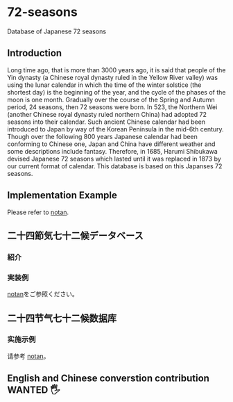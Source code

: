 # 72-seasons
Database of Japanese 72 seasons

## Introduction
Long time ago, that is more than 3000 years ago, it is said that people of the Yin dynasty (a Chinese royal dynasty ruled in the Yellow River valley) was using the lunar calendar in which the time of the winter solstice (the shortest day) is the beginning of the year, and the cycle of the phases of the moon is one month. Gradually over the course of the Spring and Autumn period, 24 seasons, then 72 seasons were born. In 523, the Northern Wei (another Chinese royal dynasty ruled northern China) had adopted 72 seasons into their calendar. Such ancient Chinese calendar had been introduced to Japan by way of the Korean Peninsula in the mid-6th century. Though over the following 800 years Japanese calendar had been conforming to Chinese one, Japan and China have different weather and some descriptions include fantasy. Therefore, in 1685, Harumi Shibukawa devised Japanese 72 seasons which lasted until it was replaced in 1873 by our current format of calendar. This database is based on this Japanses 72 seasons.

## Implementation Example
Please refer to [notan](https://github.com/Takuzen/notan-me).

## 二十四節気七十二候データベース
### 紹介
### 実装例
[notan](https://github.com/Takuzen/notan-me)をご参照ください。

## 二十四节气七十二候数据库
### 实施示例
请参考 [notan](https://github.com/Takuzen/notan-me)。

## English and Chinese converstion contribution WANTED 🖐️
